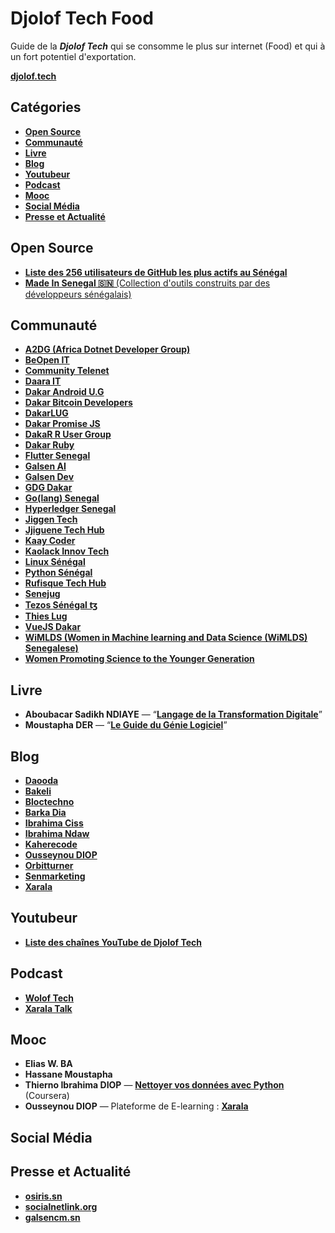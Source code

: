 # Djolof Tech Food

Guide de la ***Djolof Tech*** qui se consomme le plus sur internet (Food) et qui à un fort potentiel d'exportation.

[**djolof.tech**](https://djolof.tech)

## Catégories

* [**Open Source**](#Open-Source)
* [**Communauté**](#Communauté)
* [**Livre**](#Livre)
* [**Blog**](#Blog)
* [**Youtubeur**](#Youtubeur)
* [**Podcast**](#Podcast)
* [**Mooc**](#Mooc)
* [**Social Média**](#Social-Média)
* [**Presse et Actualité**](#Presse-et-Actualité)

## Open Source

* [**Liste des 256 utilisateurs de GitHub les plus actifs au Sénégal**](https://commits.top/senegal_private.html)
* [**Made In Senegal 🇸🇳** (Collection d'outils construits par des développeurs sénégalais)](https://github.com/Galsen-Dev-LAB/made-in-senegal)

## Communauté

* [**A2DG (Africa Dotnet Developer Group)**](content/Communautes/a2dc/_index.fr.md)
* [**BeOpen IT**](content/Communautes/beopenit/_index.fr.md)
* [**Community Telenet**](content/Communautes/community-telenet/_index.fr.md)
* [**Daara IT**](content/Communautes/daara-it/_index.fr.md)
* [**Dakar Android U.G**](content/Communautes/dakar-android-ug/_index.fr.md)
* [**Dakar Bitcoin Developers**](content/Communautes/dakar-bitcoin-developers/_index.fr.md)
* [**DakarLUG**](content/Communautes/dakar-lug/_index.fr.md)
* [**Dakar Promise JS**](content/Communautes/dakar-promise-js/_index.fr.md)
* [**DakaR R User Group**](content/Communautes/dakar-r-user-group/_index.fr.md)
* [**Dakar Ruby**](content/Communautes/dakar-ruby/_index.fr.md)
* [**Flutter Senegal**](content/Communautes/flutter-senegal/_index.fr.md)
* [**Galsen AI**](content/Communautes/galsen-ai/_index.fr.md)
* [**Galsen Dev**](content/Communautes/galsen-dev/_index.fr.md)
* [**GDG Dakar**](content/Communautes/gdg-dakar/_index.fr.md)
* [**Go(lang) Senegal**](content/Communautes/golang-senegal/_index.fr.md)
* [**Hyperledger Senegal**](content/Communautes/hyperledger-senegal/_index.fr.md)
* [**Jiggen Tech**](content/Communautes/jiggen-tech/_index.fr.md)
* [**Jjiguene Tech Hub**](content/Communautes/jjiguene-tech-Hub/_index.fr.md)
* [**Kaay Coder**](content/Communautes/kaay-coder/_index.fr.md)
* [**Kaolack Innov Tech**](content/Communautes/kaolack-innov-tech/_index.fr.md)
* [**Linux Sénégal**](content/Communautes/linux-senegal/_index.fr.md)
* [**Python Sénégal**](content/Communautes/python-senegal/_index.fr.md)
* [**Rufisque Tech Hub**](content/Communautes/rufisque-tech-hub/_index.fr.md)
* [**Senejug**](content/Communautes/Senejug/_index.fr.md)
* [**Tezos Sénégal ꜩ**](content/Communautes/tezos-senegal/_index.fr.md)
* [**Thies Lug**](content/Communautes/thies-lug/_index.fr.md)
* [**VueJS Dakar**](content/Communautes/vuejs-dakar/_index.fr.md)
* [**WiMLDS (Women in Machine learning and Data Science (WiMLDS) Senegalese)**](content/Communautes/wimlds/_index.fr.md)
* [**Women Promoting Science to the Younger Generation**](content/Communautes/wpsyg/_index.fr.md)

## Livre

* **Aboubacar Sadikh NDIAYE** — “[**Langage de la Transformation Digitale**](https://langagedigital.com)”
* **Moustapha DER** — “[**Le Guide du Génie Logiciel**](https://www.facebook.com/leguidedugenielogiciel/)”

## Blog

* [**Daooda**](https://www.daooda.dev/blog)
* [**Bakeli**](https://www.bakeli.tech/blog/)
* [**Bloctechno**](https://bloctechno.wordpress.com)
* [**Barka Dia**](https://barkadia.net/blog/)
* [**Ibrahima Ciss**](https://iciss.dev/)
* [**Ibrahima Ndaw**](https://www.ibrahima-ndaw.com/)
* [**Kaherecode**](https://www.kaherecode.com/)
* [**Ousseynou DIOP**](https://ousseynoudiop.com)
* [**Orbitturner**](https://orbitturner.com/blog/)
* [**Senmarketing**](https://blog.senmarketing.net)
* [**Xarala**](https://blog.xarala.co)

## Youtubeur

* [**Liste des chaînes YouTube de Djolof Tech**](https://github.com/daoodaba975/senegal-YouTuber-Dev-List)

## Podcast

* [**Wolof Tech**](https://woloftech.buzzsprout.com/)
* [**Xarala Talk**](https://anchor.fm/xarala-talk)

## Mooc

* **Elias W. BA**
* **Hassane Moustapha**
* **Thierno Ibrahima DIOP** — [**Nettoyer vos données avec Python**](https://www.coursera.org/projects/nettoyer-donnees-python) (Coursera)
* **Ousseynou DIOP**  — Plateforme de E-learning : [**Xarala**](https://xarala.co)

## Social Média

## Presse et Actualité

* [**osiris.sn**](http://www.osiris.sn/)
* [**socialnetlink.org**](https://www.socialnetlink.org/)
* [**galsencm.sn**](https://galsencm.sn/actualite/)
